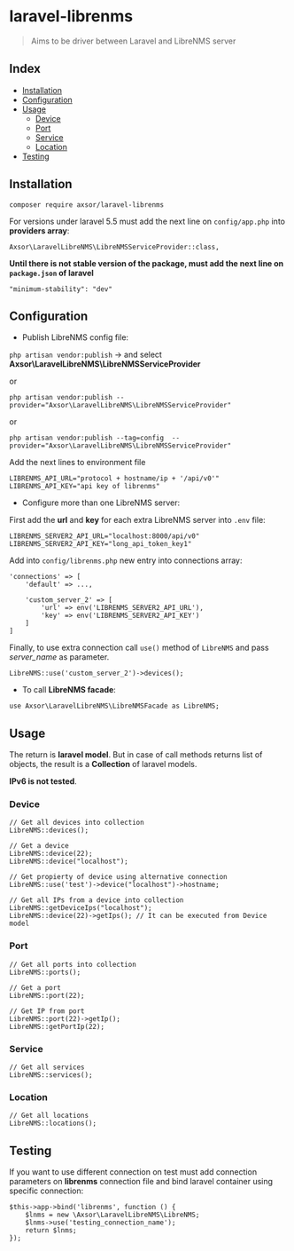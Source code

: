 # laravel-librenms
> Aims to be driver between Laravel and LibreNMS server

## Index
* [Installation](#installation)
* [Configuration](#configuration)
* [Usage](#usage)
    * [Device](#device)
    * [Port](#port)
    * [Service](#service)
    * [Location](#location)
* [Testing](#testing)

## Installation
```
composer require axsor/laravel-librenms
```

For versions under laravel 5.5 must add the next line on `config/app.php` into **providers array**:
```
Axsor\LaravelLibreNMS\LibreNMSServiceProvider::class,
```

**Until there is not stable version of the package, must add the next line on `package.json` of laravel**
```
"minimum-stability": "dev"
```

## Configuration
* Publish LibreNMS config file:

`php artisan vendor:publish` -> and select **Axsor\LaravelLibreNMS\LibreNMSServiceProvider**

or

`php artisan vendor:publish --provider="Axsor\LaravelLibreNMS\LibreNMSServiceProvider"`

or

`php artisan vendor:publish --tag=config  --provider="Axsor\LaravelLibreNMS\LibreNMSServiceProvider"`

Add the next lines to environment file
```
LIBRENMS_API_URL="protocol + hostname/ip + '/api/v0'"
LIBRENMS_API_KEY="api key of librenms"
```

* Configure more than one LibreNMS server:

First add the **url** and **key** for each extra LibreNMS server into `.env` file:

```
LIBRENMS_SERVER2_API_URL="localhost:8000/api/v0"
LIBRENMS_SERVER2_API_KEY="long_api_token_key1"
```

Add into `config/librenms.php` new entry into connections array:

```
'connections' => [
    'default' => ...,
    
    'custom_server_2' => [
        'url' => env('LIBRENMS_SERVER2_API_URL'),
        'key' => env('LIBRENMS_SERVER2_API_KEY')
    ]
]
```

Finally, to use extra connection call `use()` method of `LibreNMS` and pass *server_name* as parameter.

`LibreNMS::use('custom_server_2')->devices();`


* To call **LibreNMS facade**:

`use Axsor\LaravelLibreNMS\LibreNMSFacade as LibreNMS;`


## Usage
The return is **laravel model**. But in case of call methods returns list of objects, the result
is a **Collection** of laravel models.

**IPv6 is not tested**.

### Device
```
// Get all devices into collection
LibreNMS::devices();

// Get a device
LibreNMS::device(22);
LibreNMS::device("localhost");

// Get propierty of device using alternative connection
LibreNMS::use('test')->device("localhost")->hostname;

// Get all IPs from a device into collection
LibreNMS::getDeviceIps("localhost");
LibreNMS::device(22)->getIps(); // It can be executed from Device model
```

### Port
```
// Get all ports into collection
LibreNMS::ports();

// Get a port
LibreNMS::port(22);

// Get IP from port
LibreNMS::port(22)->getIp();
LibreNMS::getPortIp(22);
```

### Service
```
// Get all services
LibreNMS::services();
```

### Location
```
// Get all locations
LibreNMS::locations();
```

## Testing
If you want to use different connection on test must add connection parameters on **librenms** connection
file and bind laravel container using specific connection:

```
$this->app->bind('librenms', function () {
    $lnms = new \Axsor\LaravelLibreNMS\LibreNMS;
    $lnms->use('testing_connection_name');
    return $lnms;
});
```

